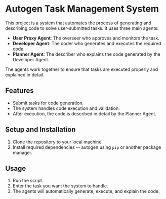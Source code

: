 # Autogen Task Management System

This project is a system that automates the process of generating and describing code to solve user-submitted tasks. It uses three main agents:

- **User Proxy Agent**: The overseer who approves and monitors the task.
- **Developer Agent**: The coder who generates and executes the required code.
- **Planner Agent**: The describer who explains the code generated by the Developer Agent.

The agents work together to ensure that tasks are executed properly and explained in detail.

## Features

- Submit tasks for code generation.
- The system handles code execution and validation.
- After execution, the code is described in detail by the Planner Agent.

## Setup and Installation

1. Clone the repository to your local machine.
2. Install required dependencies -- autogen using `pip` or another package manager.

## Usage

1. Run the script.
2. Enter the task you want the system to handle.
3. The agents will automatically generate, execute, and explain the code.

